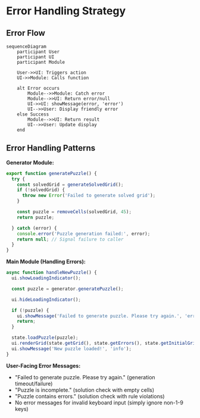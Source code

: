 # Error Handling Strategy

## Error Flow

```mermaid
sequenceDiagram
    participant User
    participant UI
    participant Module

    User->>UI: Triggers action
    UI->>Module: Calls function

    alt Error occurs
        Module-->>Module: Catch error
        Module-->>UI: Return error/null
        UI->>UI: showMessage(error, 'error')
        UI-->>User: Display friendly error
    else Success
        Module-->>UI: Return result
        UI-->>User: Update display
    end
```

## Error Handling Patterns

**Generator Module:**
```javascript
export function generatePuzzle() {
  try {
    const solvedGrid = generateSolvedGrid();
    if (!solvedGrid) {
      throw new Error('Failed to generate solved grid');
    }

    const puzzle = removeCells(solvedGrid, 45);
    return puzzle;

  } catch (error) {
    console.error('Puzzle generation failed:', error);
    return null; // Signal failure to caller
  }
}
```

**Main Module (Handling Errors):**
```javascript
async function handleNewPuzzle() {
  ui.showLoadingIndicator();

  const puzzle = generator.generatePuzzle();

  ui.hideLoadingIndicator();

  if (!puzzle) {
    ui.showMessage('Failed to generate puzzle. Please try again.', 'error');
    return;
  }

  state.loadPuzzle(puzzle);
  ui.renderGrid(state.getGrid(), state.getErrors(), state.getInitialGrid());
  ui.showMessage('New puzzle loaded!', 'info');
}
```

**User-Facing Error Messages:**
- "Failed to generate puzzle. Please try again." (generation timeout/failure)
- "Puzzle is incomplete." (solution check with empty cells)
- "Puzzle contains errors." (solution check with rule violations)
- No error messages for invalid keyboard input (simply ignore non-1-9 keys)